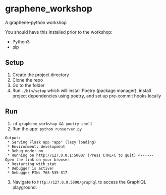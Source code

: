 # graphene_workshop

A graphene-python workshop

You should have this installed prior to the workshop:
* Python3
* pip

## Setup
1. Create the project directory
2. Clone the repo
3. Go to the folder
5. Run `./bin/setup` which will install Poetry (package manager), install project dependencies using poetry, and set up pre-commit hooks locally

## Run
1. `cd graphene_workshop && poetry shell`
2. Run the app: `python runserver.py`

```
Output:
 * Serving Flask app "app" (lazy loading)
 * Environment: development
 * Debug mode: on
 * Running on http://127.0.0.1:5000/ (Press CTRL+C to quit) <------ Open the link on your browser
 * Restarting with stat
 * Debugger is active!
 * Debugger PIN: 768-535-817
```

3. Navigate to `http://127.0.0.5000/graphql` to access the GraphiQL playground.
